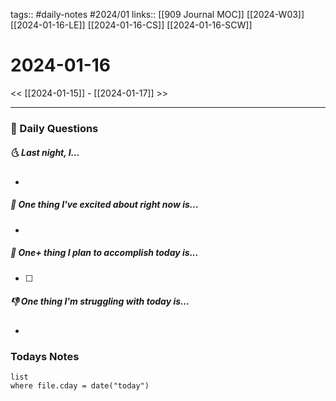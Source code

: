 tags:: #daily-notes #2024/01 
links:: [[909 Journal MOC]] [[2024-W03]] [[2024-01-16-LE]] [[2024-01-16-CS]] [[2024-01-16-SCW]]
# 2024-01-16

<< [[2024-01-15]] - [[2024-01-17]] >>

---
### 📅 Daily Questions
##### 🌜 Last night, I...
- 

##### 🙌 One thing I've excited about right now is...
- 

##### 🚀 One+ thing I plan to accomplish today is...
- [ ] 

##### 👎 One thing I'm struggling with today is...
- 

### Todays Notes
```dataview
list 
where file.cday = date("today")
```